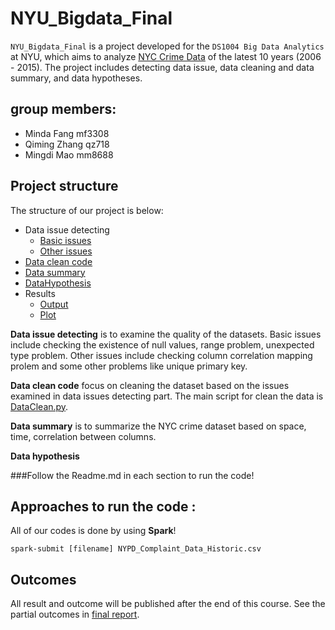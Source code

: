 # NYU_Bigdata_Final

`NYU_Bigdata_Final` is a project developed for the `DS1004 Big Data Analytics` at NYU, which aims to analyze [NYC Crime Data](https://data.cityofnewyork.us/Public-Safety/NYPD-Complaint-Data-Historic/qgea-i56i) of the latest 10 years (2006 - 2015). The project includes detecting data issue, data cleaning and data summary, and data hypotheses.
## group members:
- Minda Fang mf3308
- Qiming Zhang qz718
- Mingdi Mao mm8688

## Project structure

The structure of our project is below:

* Data issue detecting
	* [Basic issues](Data_Issue_Detecting/Basic_Issue) 
	* [Other issues](Data_Issue_Detecting/Other_Issue)
* [Data clean code](Data_Cleaning_Code)
* [Data summary](Data_Summary) 
* [DataHypothesis](DataHypothesis)
* Results
	* [Output](Results/Output)
	* [Plot](Results/plot)	 

**Data issue detecting** is to examine the quality of the datasets. Basic issues include checking the existence of null values, range problem, unexpected type problem. Other issues include checking column correlation mapping prolem and some other problems like unique primary key.

**Data clean code** focus on cleaning the dataset based on the issues examined in data issues detecting part. The main script for clean the data is [DataClean.py](Data_Issue_Detecting/DataClean.py).

**Data summary** is to summarize the NYC crime dataset based on space, time, correlation between columns.  

**Data hypothesis** 

###Follow the Readme.md in each section to run the code!

## Approaches to run the code :
All of our codes is done by using **Spark**!

`spark-submit [filename] NYPD_Complaint_Data_Historic.csv`



## Outcomes
All result and outcome will be published after the end of this course. See the partial outcomes in [final report](FinalReport.pdf).